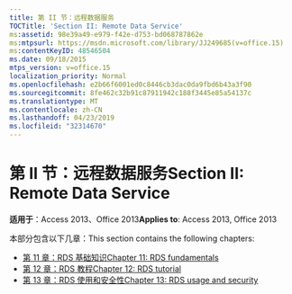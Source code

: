 ```yaml
---
title: 第 II 节：远程数据服务
TOCTitle: 'Section II: Remote Data Service'
ms:assetid: 98e39a49-e979-f42e-d753-bd068787862e
ms:mtpsurl: https://msdn.microsoft.com/library/JJ249685(v=office.15)
ms:contentKeyID: 48546504
ms.date: 09/18/2015
mtps_version: v=office.15
localization_priority: Normal
ms.openlocfilehash: e2b66f6001ed0c8446cb3dac0da9fbd6b43a3f90
ms.sourcegitcommit: 8fe462c32b91c87911942c188f3445e85a54137c
ms.translationtype: MT
ms.contentlocale: zh-CN
ms.lasthandoff: 04/23/2019
ms.locfileid: "32314670"
---
```

# <a name="section-ii-remote-data-service"></a><span data-ttu-id="8f25e-102">第 II 节：远程数据服务</span><span class="sxs-lookup"><span data-stu-id="8f25e-102">Section II: Remote Data Service</span></span>

<span data-ttu-id="8f25e-103">**适用于**：Access 2013、Office 2013</span><span class="sxs-lookup"><span data-stu-id="8f25e-103">**Applies to**: Access 2013, Office 2013</span></span>

<span data-ttu-id="8f25e-104">本部分包含以下几章：</span><span class="sxs-lookup"><span data-stu-id="8f25e-104">This section contains the following chapters:</span></span>

- [<span data-ttu-id="8f25e-105">第 11 章：RDS 基础知识</span><span class="sxs-lookup"><span data-stu-id="8f25e-105">Chapter 11: RDS fundamentals</span></span>](chapter-11-rds-fundamentals.md)
- [<span data-ttu-id="8f25e-106">第 12 章：RDS 教程</span><span class="sxs-lookup"><span data-stu-id="8f25e-106">Chapter 12: RDS tutorial</span></span>](chapter-12-rds-tutorial.md)
- [<span data-ttu-id="8f25e-107">第 13 章：RDS 使用和安全性</span><span class="sxs-lookup"><span data-stu-id="8f25e-107">Chapter 13: RDS usage and security</span></span>](chapter-13-rds-usage-and-security.md)

